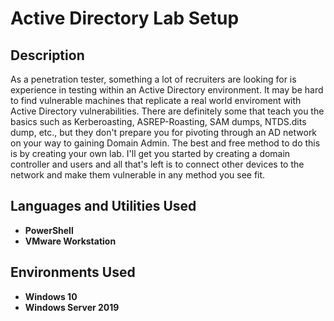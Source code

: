 <h1>Active Directory Lab Setup</h1>

<h2>Description</h2>
As a penetration tester, something a lot of recruiters are looking for is experience in testing within an Active Directory environment. It may be hard to find vulnerable machines that replicate a real world enviroment with Active Directory vulnerabilities. There are definitely some that teach you the basics such as Kerberoasting, ASREP-Roasting, SAM dumps, NTDS.dits dump, etc., but they don't prepare you for pivoting through an AD network on your way to gaining Domain Admin. The best and free method to do this is by creating your own lab. I'll get you started by creating a domain controller and users and all that's left is to connect other devices to the network and make them vulnerable in any method you see fit.
<br />


<h2>Languages and Utilities Used</h2>

- <b>PowerShell</b> 
- <b>VMware Workstation</b>

<h2>Environments Used </h2>

- <b>Windows 10</b>
- <b>Windows Server 2019</b>


<!--
 ```diff
- text in red
+ text in green
! text in orange
# text in gray
@@ text in purple (and bold)@@
```
--!>
